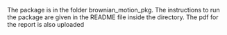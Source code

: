 The package is in the folder brownian_motion_pkg. The instructions to run the package are given in the README file inside the directory.
The pdf for the report is also uploaded
